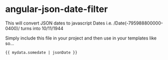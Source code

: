 angular-json-date-filter
========================

This will convert JSON dates to javascript Dates i.e. /Date(-795988800000-0400)/ turns into 10/11/1944

Simply include this file in your project and then use in your templates like so...

    {{ mydata.somedate | jsonDate }}
